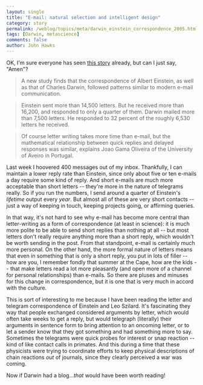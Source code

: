 ```yaml
---
layout: single 
title: "E-mail: natural selection and intelligent design" 
category: story
permalink: /weblog/topics/meta/darwin_einstein_correspondence_2005.html
tags: [Darwin, metascience] 
comments: false 
author: John Hawks 
---
```



<p>
OK, I'm sure everyone has seen <a href="http://www.msnbc.msn.com/id/9827337/">this story</a> already, but can I just say, "Amen"?
</p>

<blockquote>A new study finds that the correspondence of Albert Einstein, as well as that of Charles Darwin, followed patterns similar to modern e-mail communication.</blockquote>

<blockquote>Einstein sent more than 14,500 letters. But he received more than 16,200, and responded to only a quarter of them. Darwin mailed more than 7,500 letters. He responded to 32 percent of the roughly 6,530 letters he received.</blockquote>

<blockquote>Of course letter writing takes more time than e-mail, but the mathematical relationship between quick replies and delayed responses was similar, explains Joao Gama Oliveira of the University of Aveiro in Portugal.</blockquote>

<p>
Last week I hoovered 400 messages out of my inbox. Thankfully, I can maintain a lower reply rate than Einstein, since only about five or ten e-mails a day require some kind of reply. And short e-mails are much more acceptable than short letters -- they're more in the nature of telegrams really. So if you run the numbers, I send around a quarter of Einstein's <i>lifetime</i> output every <i>year</i>. But almost all of these are very short contacts -- just a way of keeping in touch, keeping projects going, or affirming queries. 
</p>

<p>
In that way, it's not hard to see why e-mail has become more central than letter-writing as a form of correspondence (at least in science): it is much more polite to be able to send short replies than nothing at all -- but most letters don't really require anything more than a short reply, which wouldn't be worth sending in the post. From that standpoint, e-mail is certainly much more personal. On the other hand, the more formal nature of letters means that even in something that is only a short reply, you put in lots of filler -- how are you, I remember fondly that summer at the Cape, how are the kids -- that make letters read a lot more pleasantly (and open more of a channel for personal relationships) than e-mails. So there are pluses and minuses for this change in correspondence, but it is one that is very much in accord with the culture. 
</p>

<p>
This is sort of interesting to me because I have been reading the letter and telegram correspondence of Einstein and Leo Szilard. It's fascinating they way that people exchanged considered arguments by letter, which would often take weeks to get a reply, but would telegraph (literally) their arguments in sentence form to bring attention to an oncoming letter, or to let a sender know that they got something and had something more to say. Sometimes the telegrams were quick probes for interest or snap reaction -- kind of like contact calls in primates. And this during a time that these physicists were trying to coordinate efforts to keep physical descriptions of chain reactions <i>out</i> of journals, since they clearly perceived a war was coming. 
</p>

<p>
Now if Darwin had a blog...<i>that</i> would have been worth reading!
</p>


